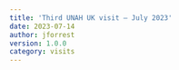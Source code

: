 ```yaml
---
title: 'Third UNAH UK visit – July 2023'
date: 2023-07-14
author: jforrest
version: 1.0.0
category: visits
---
```


